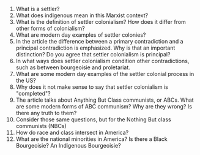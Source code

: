 1. What is a settler?
2. What does indigenous mean in this Marxist context?
3. What is the definition of settler colonialism? How does it differ from other forms of colonialism?
4. What are modern day examples of settler colonies?
5. In the article the difference between a primary contradiction and a principal contradiction is emphasized. Why is that an important distinction? Do you agree that settler colonialism is principal?
6. In what ways does settler colonialism condition other contradictions, such as between bourgeoisie and proletariat.
7. What are some modern day examples of the settler colonial process in the US?
8. Why does it not make sense to say that settler colonialism is "completed"?
9. The article talks about Anything But Class communists, or ABCs. What are some modern forms of ABC communism? Why are they wrong? Is there any truth to them?
10. Consider those same questions, but for the Nothing But class communists (NBCs)
11. How do race and class intersect in America?
12. What are the national minorities in America? Is there a Black Bourgeoisie? An Indigenous Bourgeoisie?